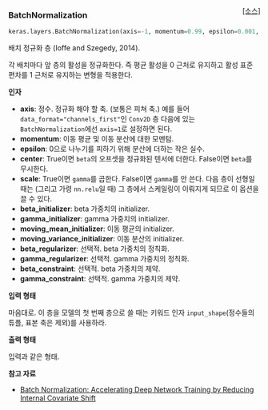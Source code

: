 <span style="float:right;">[[소스]](https://github.com/keras-team/keras/blob/master/keras/layers/normalization.py#L16)</span>
### BatchNormalization

```python
keras.layers.BatchNormalization(axis=-1, momentum=0.99, epsilon=0.001, center=True, scale=True, beta_initializer='zeros', gamma_initializer='ones', moving_mean_initializer='zeros', moving_variance_initializer='ones', beta_regularizer=None, gamma_regularizer=None, beta_constraint=None, gamma_constraint=None)
```

배치 정규화 층 (Ioffe and Szegedy, 2014).

각 배치마다 앞 층의 활성을 정규화한다.
즉 평균 활성을 0 근처로 유지하고 활성 표준 편차를
1 근처로 유지하는 변형을 적용한다.

__인자__

- __axis__: 정수. 정규화 해야 할 축.
    (보통은 피쳐 축.)
    예를 들어 `data_format="channels_first"`인
    `Conv2D` 층 다음에 있는 `BatchNormalization`에선
    `axis=1`로 설정하면 된다.
- __momentum__: 이동 평균 및 이동 분산에 대한 모멘텀.
- __epsilon__: 0으로 나누기를 피하기 위해 분산에 더하는 작은 실수.
- __center__: True이면 `beta`의 오프셋을 정규화된 텐서에 더한다.
    False이면 `beta`를 무시한다.
- __scale__: True이면 `gamma`를 곱한다.
    False이면 `gamma`를 안 쓴다.
    다음 층이 선형일 때는 (그리고 가령 `nn.relu`일 때)
    그 층에서 스케일링이 이뤄지게 되므로
    이 옵션을 끌 수 있다.
- __beta_initializer__: beta 가중치의 initializer.
- __gamma_initializer__: gamma 가중치의 initializer.
- __moving_mean_initializer__: 이동 평균의 initializer.
- __moving_variance_initializer__: 이동 분산의 initializer.
- __beta_regularizer__: 선택적. beta 가중치의 정칙화.
- __gamma_regularizer__: 선택적. gamma 가중치의 정칙화.
- __beta_constraint__: 선택적. beta 가중치의 제약.
- __gamma_constraint__: 선택적. gamma 가중치의 제약.

__입력 형태__

마음대로. 이 층을 모델의 첫 번째 층으로 쓸 때는
키워드 인자 `input_shape`(정수들의 튜플, 표본 축은
제외)를 사용하라.

__출력 형태__

입력과 같은 형태.

__참고 자료__

- [Batch Normalization: Accelerating Deep Network Training by Reducing Internal Covariate Shift](https://arxiv.org/abs/1502.03167)
